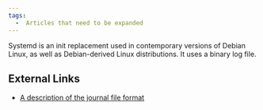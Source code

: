 ```yaml
---
tags:
  -  Articles that need to be expanded 
---
```

Systemd is an init replacement used in contemporary versions of Debian
Linux, as well as Debian-derived Linux distributions. It uses a binary
log file.

## External Links

- [A description of the journal file
  format](http://www.freedesktop.org/wiki/Software/systemd/journal-files/)